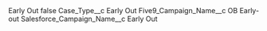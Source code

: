 <?xml version="1.0" encoding="UTF-8"?>
<CustomMetadata xmlns="http://soap.sforce.com/2006/04/metadata" xmlns:xsi="http://www.w3.org/2001/XMLSchema-instance" xmlns:xsd="http://www.w3.org/2001/XMLSchema">
    <label>Early Out</label>
    <protected>false</protected>
    <values>
        <field>Case_Type__c</field>
        <value xsi:type="xsd:string">Early Out</value>
    </values>
    <values>
        <field>Five9_Campaign_Name__c</field>
        <value xsi:type="xsd:string">OB Early-out</value>
    </values>
    <values>
        <field>Salesforce_Campaign_Name__c</field>
        <value xsi:type="xsd:string">Early Out</value>
    </values>
</CustomMetadata>
